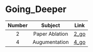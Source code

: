 # Going_Deeper

|Number|Subject|Link|
|:---:|:---:|:---:|
|2|Paper Ablation|[2_go](https://github.com/youngchurl/Going_Deeper/blob/main/%5BG-02%5D%20ResNet_Ablation_Study/%5BG_02%5D_ResNet_Ablation_Study.ipynb)|
|4|Augumentation|[4_go](https://github.com/youngchurl/Going_Deeper/blob/main/%5BG-04%5D%20Augmentation/%5BG_04%5D_Augmentation.ipynb)|
